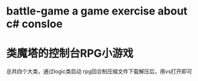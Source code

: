 # battle-game a game exercise about c# consloe
# 类魔塔的控制台RPG小游戏
总共四个大类，通过logic类启动
rpg回合制压缩文件下载解压后，用vs打开即可
